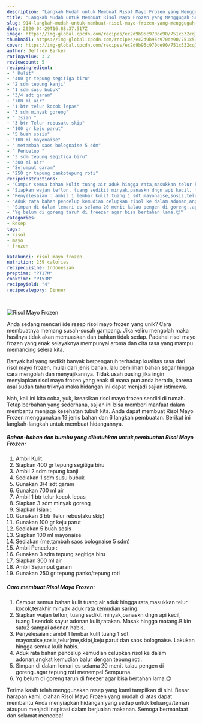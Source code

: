 ```yaml
---
description: "Langkah Mudah untuk Membuat Risol Mayo Frozen yang Menggugah Selera"
title: "Langkah Mudah untuk Membuat Risol Mayo Frozen yang Menggugah Selera"
slug: 914-langkah-mudah-untuk-membuat-risol-mayo-frozen-yang-menggugah-selera
date: 2020-04-29T16:08:37.517Z
image: https://img-global.cpcdn.com/recipes/ec2d9b95c970de90/751x532cq70/risol-mayo-frozen-foto-resep-utama.jpg
thumbnail: https://img-global.cpcdn.com/recipes/ec2d9b95c970de90/751x532cq70/risol-mayo-frozen-foto-resep-utama.jpg
cover: https://img-global.cpcdn.com/recipes/ec2d9b95c970de90/751x532cq70/risol-mayo-frozen-foto-resep-utama.jpg
author: Jeffrey Barker
ratingvalue: 3.2
reviewcount: 5
recipeingredient:
- " Kulit"
- "400 gr tepung segitiga biru"
- "2 sdm tepung kanji"
- "1 sdm susu bubuk"
- "3/4 sdt garam"
- "700 ml air"
- "1 btr telur kocok lepas"
- "3 sdm minyak goreng"
- " Isian "
- "3 btr Telur rebusaku skip"
- "100 gr keju parut"
- "5 buah sosis"
- "100 ml mayonaise"
- " metambah saos bolognaise 5 sdm"
- " Pencelup "
- "3 sdm tepung segitiga biru"
- "300 ml air"
- "Sejumput garam"
- "250 gr tepung pankotepung roti"
recipeinstructions:
- "Campur semua bahan kulit tuang air aduk hingga rata,masukkan telur kocok,terakhir minyak aduk rata kemudian saring."
- "Siapkan wajan teflon, tuang sedikit minyak,panaskn dngn api kecil, tuang 1 sendok sayur adonan kulit,ratakan. Masak hingga matang.Bikin satu2 sampai adonan habis."
- "Penyelesaian : ambil 1 lembar kulit tuang 1 sdt mayonaise,sosis,telur(me,skip),keju parut dan saos bolognaise. Lakukan hingga semua kulit habis."
- "Aduk rata bahan pencelup kemudian celupkan risol ke dalam adonan,angkat kemudian balur dengan tepung roti."
- "Simpan di dalam lemari es selama 20 menit kalau pengen di goreng..agar tepung roti menempel Sempurna."
- "Yg belum di goreng taruh di freezer agar bisa bertahan lama.😊"
categories:
- Resep
tags:
- risol
- mayo
- frozen

katakunci: risol mayo frozen 
nutrition: 239 calories
recipecuisine: Indonesian
preptime: "PT17M"
cooktime: "PT53M"
recipeyield: "4"
recipecategory: Dinner

---
```



![Risol Mayo Frozen](https://img-global.cpcdn.com/recipes/ec2d9b95c970de90/751x532cq70/risol-mayo-frozen-foto-resep-utama.jpg)

Anda sedang mencari ide resep risol mayo frozen yang unik? Cara membuatnya memang susah-susah gampang. Jika keliru mengolah maka hasilnya tidak akan memuaskan dan bahkan tidak sedap. Padahal risol mayo frozen yang enak selayaknya mempunyai aroma dan cita rasa yang mampu memancing selera kita.



Banyak hal yang sedikit banyak berpengaruh terhadap kualitas rasa dari risol mayo frozen, mulai dari jenis bahan, lalu pemilihan bahan segar hingga cara mengolah dan menyajikannya. Tidak usah pusing jika ingin menyiapkan risol mayo frozen yang enak di mana pun anda berada, karena asal sudah tahu triknya maka hidangan ini dapat menjadi sajian istimewa.


Nah, kali ini kita coba, yuk, kreasikan risol mayo frozen sendiri di rumah. Tetap berbahan yang sederhana, sajian ini bisa memberi manfaat dalam membantu menjaga kesehatan tubuh kita. Anda dapat membuat Risol Mayo Frozen menggunakan 19 jenis bahan dan 6 langkah pembuatan. Berikut ini langkah-langkah untuk membuat hidangannya.

<!--inarticleads1-->

##### Bahan-bahan dan bumbu yang dibutuhkan untuk pembuatan Risol Mayo Frozen:

1. Ambil  Kulit:
1. Siapkan 400 gr tepung segitiga biru
1. Ambil 2 sdm tepung kanji
1. Sediakan 1 sdm susu bubuk
1. Gunakan 3/4 sdt garam
1. Gunakan 700 ml air
1. Ambil 1 btr telur kocok lepas
1. Siapkan 3 sdm minyak goreng
1. Siapkan  Isian :
1. Gunakan 3 btr Telur rebus(aku skip)
1. Gunakan 100 gr keju parut
1. Sediakan 5 buah sosis
1. Siapkan 100 ml mayonaise
1. Sediakan  (me,tambah saos bolognaise 5 sdm)
1. Ambil  Pencelup :
1. Gunakan 3 sdm tepung segitiga biru
1. Siapkan 300 ml air
1. Ambil Sejumput garam
1. Gunakan 250 gr tepung panko/tepung roti




<!--inarticleads2-->

##### Cara membuat Risol Mayo Frozen:

1. Campur semua bahan kulit tuang air aduk hingga rata,masukkan telur kocok,terakhir minyak aduk rata kemudian saring.
1. Siapkan wajan teflon, tuang sedikit minyak,panaskn dngn api kecil, tuang 1 sendok sayur adonan kulit,ratakan. Masak hingga matang.Bikin satu2 sampai adonan habis.
1. Penyelesaian : ambil 1 lembar kulit tuang 1 sdt mayonaise,sosis,telur(me,skip),keju parut dan saos bolognaise. Lakukan hingga semua kulit habis.
1. Aduk rata bahan pencelup kemudian celupkan risol ke dalam adonan,angkat kemudian balur dengan tepung roti.
1. Simpan di dalam lemari es selama 20 menit kalau pengen di goreng..agar tepung roti menempel Sempurna.
1. Yg belum di goreng taruh di freezer agar bisa bertahan lama.😊




Terima kasih telah menggunakan resep yang kami tampilkan di sini. Besar harapan kami, olahan Risol Mayo Frozen yang mudah di atas dapat membantu Anda menyiapkan hidangan yang sedap untuk keluarga/teman ataupun menjadi inspirasi dalam berjualan makanan. Semoga bermanfaat dan selamat mencoba!
